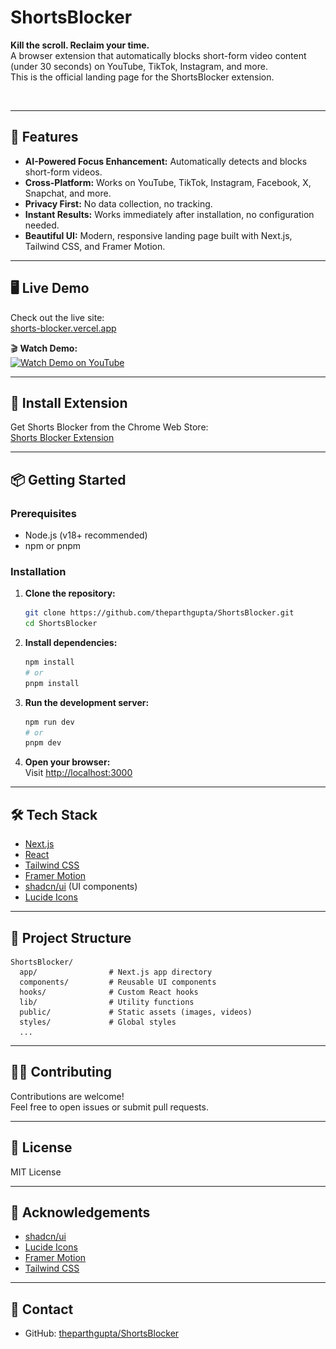 # ShortsBlocker

**Kill the scroll. Reclaim your time.**  
A browser extension that automatically blocks short-form video content (under 30 seconds) on YouTube, TikTok, Instagram, and more.  
This is the official landing page for the ShortsBlocker extension.

![ShortsBlocker Demo](public/placeholder.jpg)

---

## 🚀 Features

- **AI-Powered Focus Enhancement:** Automatically detects and blocks short-form videos.
- **Cross-Platform:** Works on YouTube, TikTok, Instagram, Facebook, X, Snapchat, and more.
- **Privacy First:** No data collection, no tracking.
- **Instant Results:** Works immediately after installation, no configuration needed.
- **Beautiful UI:** Modern, responsive landing page built with Next.js, Tailwind CSS, and Framer Motion.

---

## 🖥️ Live Demo

Check out the live site:  
[shorts-blocker.vercel.app](https://shorts-blocker.vercel.app)

🎬 **Watch Demo:**  
[![Watch Demo on YouTube](https://img.shields.io/badge/Watch%20Demo-YouTube-red?logo=youtube)](https://www.youtube.com/watch?v=RPBkGbccLFw)

---

## 🛒 Install Extension

Get Shorts Blocker from the Chrome Web Store:  
[Shorts Blocker Extension](https://chromewebstore.google.com/detail/Shorts%20Blocker/fpocknlahcfpbcgkdnlpaodnoljofdkg)

---

## 📦 Getting Started

### Prerequisites

- Node.js (v18+ recommended)
- npm or pnpm

### Installation

1. **Clone the repository:**
   ```bash
   git clone https://github.com/theparthgupta/ShortsBlocker.git
   cd ShortsBlocker
   ```

2. **Install dependencies:**
   ```bash
   npm install
   # or
   pnpm install
   ```

3. **Run the development server:**
   ```bash
   npm run dev
   # or
   pnpm dev
   ```

4. **Open your browser:**  
   Visit [http://localhost:3000](http://localhost:3000)

---

## 🛠️ Tech Stack

- [Next.js](https://nextjs.org/)
- [React](https://react.dev/)
- [Tailwind CSS](https://tailwindcss.com/)
- [Framer Motion](https://www.framer.com/motion/)
- [shadcn/ui](https://ui.shadcn.com/) (UI components)
- [Lucide Icons](https://lucide.dev/)

---

## 📁 Project Structure

```
ShortsBlocker/
  app/                # Next.js app directory
  components/         # Reusable UI components
  hooks/              # Custom React hooks
  lib/                # Utility functions
  public/             # Static assets (images, videos)
  styles/             # Global styles
  ...
```

---

## 🧑‍💻 Contributing

Contributions are welcome!  
Feel free to open issues or submit pull requests.

---

## 📄 License

MIT License

---

## 🙏 Acknowledgements

- [shadcn/ui](https://ui.shadcn.com/)
- [Lucide Icons](https://lucide.dev/)
- [Framer Motion](https://www.framer.com/motion/)
- [Tailwind CSS](https://tailwindcss.com/)

---

## 📣 Contact

- GitHub: [theparthgupta/ShortsBlocker](https://github.com/theparthgupta/ShortsBlocker) 